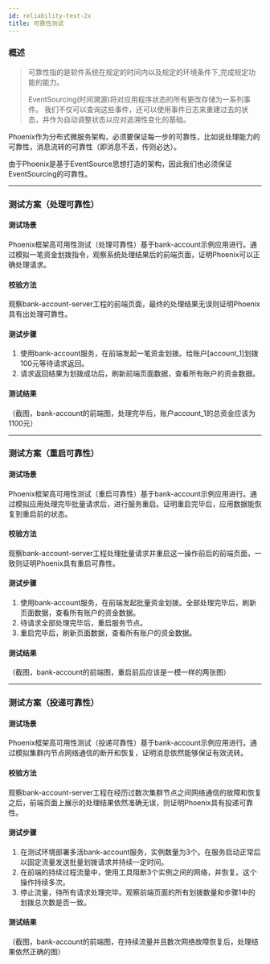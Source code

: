 ```yaml
---
id: reliability-test-2x
title: 可靠性测试
---
```


### 概述
> 可靠性指的是软件系统在规定的时间内以及规定的环境条件下,完成规定功能的能力。
>
> EventSourcing(时间溯源)将对应用程序状态的所有更改存储为一系列事件。 我们不仅可以查询这些事件，还可以使用事件日志来重建过去的状态，并作为自动调整状态以应对追溯性变化的基础。

Phoenix作为分布式微服务架构，必须要保证每一步的可靠性，比如说处理能力的可靠性，消息流转的可靠性（即消息不丢，传则必达）。

由于Phoenix是基于EventSource思想打造的架构，因此我们也必须保证EventSourcing的可靠性。

---

### 测试方案（处理可靠性）

#### 测试场景

Phoenix框架高可用性测试（处理可靠性）基于bank-account示例应用进行。通过模拟一笔资金划拨指令，观察系统处理结果后的前端页面，证明Phoenix可以正确处理请求。

#### 校验方法

观察bank-account-server工程的前端页面，最终的处理结果无误则证明Phoenix具有出处理可靠性。

#### 测试步骤

1. 使用bank-account服务，在前端发起一笔资金划拨。给账户[account_1]划拨100元等待请求返回。
2. 请求返回结果为划拨成功后，刷新前端页面数据，查看所有账户的资金数据。

#### 测试结果

（截图，bank-account的前端图，处理完毕后，账户account_1的总资金应该为1100元）

---

### 测试方案（重启可靠性）
#### 测试场景

Phoenix框架高可用性测试（重启可靠性）基于bank-account示例应用进行。通过模拟应用处理完毕批量请求后，进行服务重启。证明重启完毕后，应用数据能恢复到重启前的状态。

#### 校验方法

观察bank-account-server工程处理批量请求并重启这一操作前后的前端页面，一致则证明Phoenix具有重启可靠性。

#### 测试步骤

1. 使用bank-account服务，在前端发起批量资金划拨。全部处理完毕后，刷新页面数据，查看所有账户的资金数据。
2. 待请求全部处理完毕后，重启服务节点。
3. 重启完毕后，刷新页面数据，查看所有账户的资金数据。

#### 测试结果

（截图，bank-account的前端图，重启前后应该是一模一样的两张图）

---

### 测试方案（投递可靠性）

#### 测试场景

Phoenix框架高可用性测试（投递可靠性）基于bank-account示例应用进行。通过模拟集群内节点网络通信的断开和恢复，证明消息依然能够保证有效流转。

#### 校验方法

观察bank-account-server工程在经历过数次集群节点之间网络通信的故障和恢复之后，前端页面上展示的处理结果依然准确无误，则证明Phoenix具有投递可靠性。

#### 测试步骤

1. 在测试环境部署多活bank-account服务，实例数量为3个。在服务启动正常后以固定流量发送批量划拨请求并持续一定时间。
2. 在前端的持续过程流量中，使用工具阻断3个实例之间的网络，并恢复。这个操作持续多次。
3. 停止流量，待所有请求处理完毕。观察前端页面的所有划拨数量和步骤1中的划拨总次数是否一致。

#### 测试结果

（截图，bank-account的前端图，在持续流量并且数次网络故障恢复后，处理结果依然正确的图）